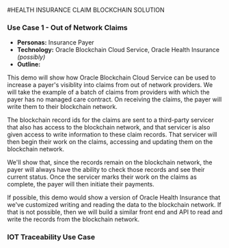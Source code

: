 #HEALTH INSURANCE CLAIM BLOCKCHAIN SOLUTION

### Use Case 1 - Out of Network Claims

* **Personas:** Insurance Payer
* **Technology:** Oracle Blockchain Cloud Service, Oracle Health Insurance *(possibly)*
* **Outline:**

This demo will show how Oracle Blockchain Cloud Service can be used to increase a payer's visiblity into claims from out of network providers. We will take the example of a batch of claims from providers with which the payer has no managed care contract. On receiving the claims, the payer will write them to their blockchain network.

The blockchain record ids for the claims are sent to a third-party servicer that also has access to the blockchain network, and that servicer is also given access to write information to these claim records. That servicer will then begin their work on the claims, accessing and updating them on the blockchain network.

We'll show that, since the records remain on the blockchain network, the payer will always have the ability to check those records and see their current status. Once the servicer marks their work on the claims as complete, the payer will then initiate their payments.

If possible, this demo would show a version of Oracle Health Insurance that we've customized writing and reading the data to the blockchain network. If that is not possible, then we will build a similar front end and API to read and write the records from the blockchain network.


### IOT Traceability Use Case

